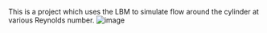 This is a project which uses the LBM to simulate flow around the cylinder at various Reynolds number.
![image](https://github.com/user-attachments/assets/58554643-db54-472c-a15e-f4d1ad6a0fb6)
